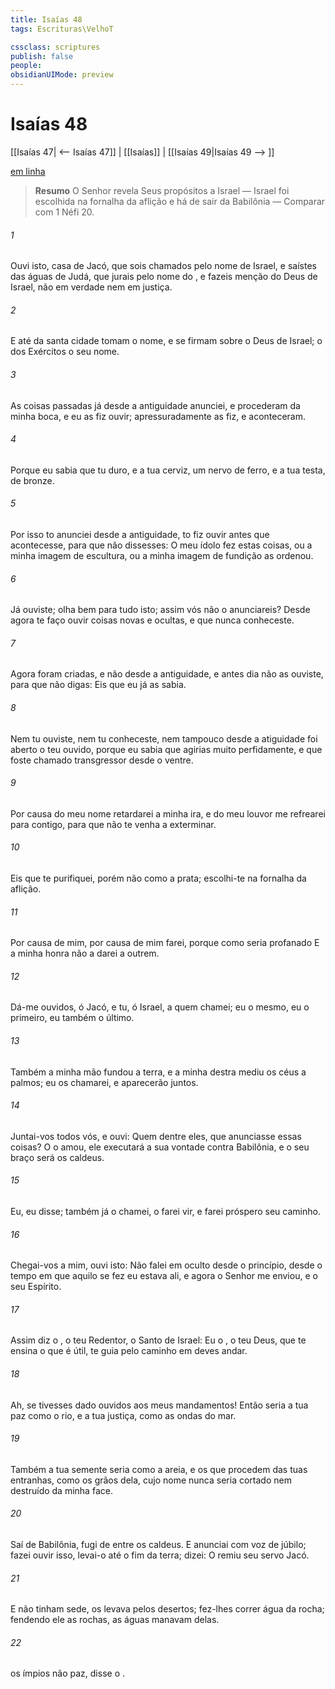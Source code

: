 ```yaml
---
title: Isaías 48
tags: Escrituras\VelhoT

cssclass: scriptures
publish: false
people:
obsidianUIMode: preview
---
```


# Isaías 48
[[Isaías 47| <-- Isaías 47]] | [[Isaías]] | [[Isaías 49|Isaías 49 --> ]]

[em linha](https://churchofjesuschrist.org/study/scriptures/ot/isa/48?lang=por)

> __Resumo__
O Senhor revela Seus propósitos a Israel — Israel foi escolhida na fornalha da aflição e há de sair da Babilônia — Comparar com 1 Néfi 20.

###### 1 
Ouvi isto, casa de Jacó, que sois chamados pelo nome de Israel, e saístes das águas de Judá, que jurais pelo nome do , e fazeis menção do Deus de Israel,  não em verdade nem em justiça.

###### 2 
E até da santa cidade tomam o nome, e se firmam sobre o Deus de Israel; o  dos Exércitos  o seu nome.

###### 3 
As coisas passadas já desde a antiguidade anunciei, e procederam da minha boca, e eu as fiz ouvir; apressuradamente as fiz, e aconteceram.

###### 4 
Porque eu sabia que tu  duro, e a tua cerviz, um nervo de ferro, e a tua testa, de bronze.

###### 5 
Por isso to anunciei desde a antiguidade,  to fiz ouvir antes que acontecesse, para que  não dissesses: O meu ídolo fez estas coisas, ou a minha imagem de escultura, ou a minha imagem de fundição as ordenou.

###### 6 
Já  ouviste; olha bem para tudo isto;  assim vós não o anunciareis? Desde agora te faço ouvir coisas novas e ocultas, e que nunca conheceste.

###### 7 
Agora foram criadas, e não desde a antiguidade, e antes  dia não as ouviste, para que  não digas: Eis que eu já as sabia.

###### 8 
Nem tu  ouviste, nem tu  conheceste, nem tampouco desde a atiguidade foi aberto o teu ouvido, porque eu sabia que agirias muito perfidamente, e que foste chamado transgressor desde o ventre.

###### 9 
Por causa do meu nome retardarei a minha ira, e  do meu louvor me refrearei para contigo, para que não te venha a exterminar.

###### 10 
Eis que  te purifiquei, porém não como a prata; escolhi-te na fornalha da aflição.

###### 11 
Por causa de mim, por causa de mim  farei, porque como seria profanado  E a minha honra não a darei a outrem.

###### 12 
Dá-me ouvidos, ó Jacó, e tu, ó Israel, a quem chamei; eu  o mesmo, eu  o primeiro, eu  também o último.

###### 13 
Também a minha mão fundou a terra, e a minha destra mediu os céus a palmos; eu os chamarei, e aparecerão juntos.

###### 14 
Juntai-vos todos vós, e ouvi: Quem  dentre eles, que anunciasse essas coisas? O  o amou,  ele executará a sua vontade contra Babilônia, e o seu braço será  os caldeus.

###### 15 
Eu, eu  disse; também já o chamei,  o farei vir, e farei próspero  seu caminho.

###### 16 
Chegai-vos a mim, ouvi isto: Não falei em oculto desde o princípio,  desde o tempo em que aquilo se fez eu estava ali, e agora o Senhor  me enviou, e o seu Espírito.

###### 17 
Assim diz o , o teu Redentor, o Santo de Israel: Eu  o , o teu Deus, que te ensina o que é útil,  te guia pelo caminho em  deves andar.

###### 18 
Ah, se tivesses dado ouvidos aos meus mandamentos! Então seria a tua paz como o rio, e a tua justiça, como as ondas do mar.

###### 19 
Também a tua semente seria como a areia, e os que procedem das tuas entranhas, como os grãos dela, cujo nome nunca seria cortado nem destruído da minha face.

###### 20 
Saí de Babilônia, fugi de entre os caldeus. E anunciai com voz de júbilo; fazei ouvir isso,  levai-o até o fim da terra; dizei: O  remiu seu servo Jacó.

###### 21 
E não tinham sede,  os levava pelos desertos; fez-lhes correr água da rocha; fendendo ele as rochas, as águas manavam delas.

###### 22 
 os ímpios não  paz, disse o .

